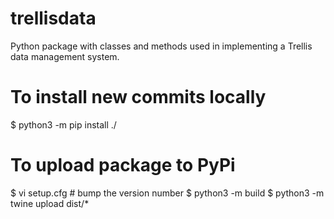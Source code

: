 # trellisdata
Python package with classes and methods used in implementing a Trellis data management system.

# To install new commits locally
$ python3 -m pip install ./

# To upload package to PyPi
$ vi setup.cfg # bump the version number
$ python3 -m build
$ python3 -m twine upload dist/*

